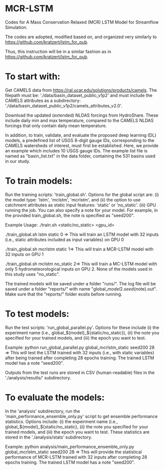 # MCR-LSTM
Codes for A Mass Conservation Relaxed (MCR) LSTM Model for Streamflow Simulation.

The codes are adopted, modified based on, and organized very similarly to https://github.com/kratzert/lstm_for_pub. 

Thus, this instruction will be in a similar fashion as in https://github.com/kratzert/lstm_for_pub.

# To start with:

Get CAMELS data from https://ral.ucar.edu/solutions/products/camels. The filepath must be: './data/basin_dataset_public_v1p2' and must include the CAMELS attributes as a subdirectory: './data/basin_dataset_public_v1p2/camels_attributes_v2.0'.

Download the updated (extended) NLDAS forcings from HydroShare. These include daily min and max temperature, compared to the CAMELS NLDAS forcings that only contain daily mean temperature.

In addition, to train, validate, and evaluate the proposed deep learning (DL) models, a predefined list of USGS 8-digit gauge IDs, corresponding to the CAMELS watersheds of interest, must first be established. Here, we provide an example which includes 10 USGS gauge IDs. The example list file is named as "basin_list.txt" in the data folder, containing the 531 basins used in our study.

# To train models:

Run the training scripts: 'train_global.sh'. Options for the global script are: (i) the model type: 'lstm', 'mclstm', 'mcrlstm', and (ii) the option to use catchment attributes as static input features: 'static' or 'no_static'. (iii) GPU running the job. You can also specify a note for your model. For example, in the provided train_global.sh, the note is specified as "seed200".

Example Usage: ./train.sh <model> <static/no_static> <gpu_id>

./train_global.sh lstm static 0 => This will train an LSTM model with 32 inputs (i.e., static attributes included as input variables) on GPU 0

./train_global.sh mcrlstm static 1=> This will train a MCR-LSTM model with 32 inputs on GPU 1

./train_global.sh mclstm no_static 2=> This will train a MC-LSTM model with only 5 hydrometeorological inputs on GPU 2. None of the models used in this study uses "no_static".

The trained models will be saved under a folder "runs/". The log file will be saved under a folder "reports/" with name "global_${model}$2.${seed}${note}.out". Make sure that the "reports/" folder exsits before running. 

# To test models:

Run the test scripts: 'run_global_parallel.py'. Options for these include (i) the experiment name (i.e., global_${model}_${static/no_static}), (ii) the note you specified for your trained models, and (iii) the epoch you want to test.

Example: python run_global_parallel.py global_mcrlstm_static seed200 28 => This will test the LSTM trained with 32 inputs (i.e., with static variables) after being trained after completing 28 epochs training. The trained LSTM model has a note "seed200".

Outputs from the test runs are stored in CSV (human-readable) files in the './analysis/resutls/' subdirectory.

# To evaluate the models:

In the 'analysis' subdirectory, run the 'main_performance_ensemble_only.py' script to get ensemble performance statistics. Options include: (i) the expeirment name (i.e., global_${model}_${static/no_static}, (ii) the note you specified for your trained models, and (iii) the epoch you want to test. These statistics are stored in the './analysis/stats' subdirectory.

Example: python analysis/main_performance_ensemble_only.py global_mcrlstm_static seed200 28 => This will provide the statistical performance of MCR-LSTM trained with 32 inputs after completing 28 epochs training. The trained LSTM model has a note "seed200".
